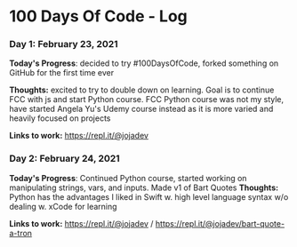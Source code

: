 # 100 Days Of Code - Log

### Day 1: February 23, 2021


**Today's Progress**: decided to try #100DaysOfCode, forked something on GitHub for the first time ever 

**Thoughts:** excited to try to double down on learning. Goal is to continue FCC with js and start Python course. FCC Python course was not my style, have started Angela Yu's Udemy course instead as it is more varied and heavily focused on projects

**Links to work:** https://repl.it/@jojadev

### Day 2: February 24, 2021


**Today's Progress**: Continued Python course, started working on manipulating strings, vars, and inputs. Made v1 of Bart Quotes
**Thoughts:** Python has the advantages I liked in Swift w. high level language syntax w/o dealing w. xCode for learning 

**Links to work:** https://repl.it/@jojadev / https://repl.it/@jojadev/bart-quote-a-tron

